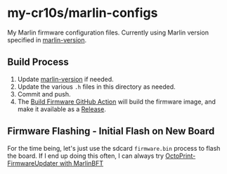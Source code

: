 # my-cr10s/marlin-configs

My Marlin firmware configuration files. Currently using Marlin version specified in [marlin-version](marlin-version).

## Build Process

1. Update [marlin-version](marlin-version) if needed.
2. Update the various `.h` files in this directory as needed.
3. Commit and push.
4. The [Build Firmware GitHub Action](https://github.com/jantman/3d-printed-things/actions/workflows/build-firmware.yml) will build the firmware image, and make it available as a [Release](https://github.com/jantman/3d-printed-things/releases).

## Firmware Flashing - Initial Flash on New Board

For the time being, let's just use the sdcard `firmware.bin` process to flash the board. If I end up doing this often, I can always try [OctoPrint-FirmwareUpdater with MarlinBFT](https://github.com/OctoPrint/OctoPrint-FirmwareUpdater/blob/master/doc/marlinbft.md)
